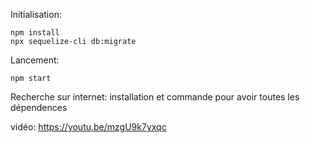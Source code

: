 Initialisation:

```
npm install
npx sequelize-cli db:migrate
```
Lancement:
```
npm start
```

Recherche sur internet:
installation et commande pour avoir toutes les dépendences

vidéo:
https://youtu.be/mzgU9k7yxqc
